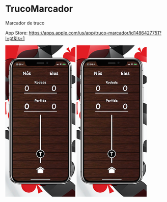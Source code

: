 # TrucoMarcador

Marcador de truco

App Store: https://apps.apple.com/us/app/truco-marcador/id1486427751?l=pt&ls=1

![screen1](https://github.com/JoaoFloresDev/TrucoMarcador/blob/master/screen2.png) ![screen2](https://github.com/JoaoFloresDev/TrucoMarcador/blob/master/screen2.png)
